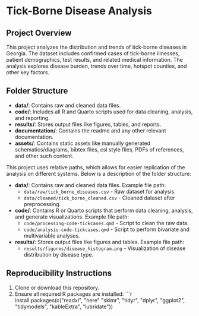 # Tick-Borne Disease Analysis

## Project Overview

This project analyzes the distribution and trends of tick-borne diseases in Georgia. The dataset includes confirmed cases of tick-borne illnesses, patient demographics, test results, and related medical information. The analysis explores disease burden, trends over time, hotspot counties, and other key factors.

## Folder Structure

-   **data/**: Contains raw and cleaned data files.
-   **code/**: Includes all R and Quarto scripts used for data cleaning, analysis, and reporting.
-   **results/**: Stores output files like figures, tables, and reports.
-   **documentation/**: Contains the readme and any other relevant documentation.
-   **assets/**: Contains static assets like manually generated schematics/diagrams, bibtex files, csl style files, PDFs of references, and other such content.

This project uses relative paths, which allows for easier replication of the analysis on different systems. Below is a description of the folder structure:

-   **data/**: Contains raw and cleaned data files. Example file path:
    -   `data/raw/tick_borne_diseases.csv` - Raw dataset for analysis.
    -   `data/cleaned/tick_borne_cleaned.csv` - Cleaned dataset after preprocessing.
-   **code/**: Contains R or Quarto scripts that perform data cleaning, analysis, and generate visualizations. Example file path:
    -   `code/processing-code-tickcases.qmd` - Script to clean the raw data.
    -   `code/analysis-code-tickcases.qmd` - Script to perform bivariate and multivariable analyses.
-   **results/**: Stores output files like figures and tables. Example file path:
    -   `results/figures/disease_histogram.png` - Visualization of disease distribution by disease type.

## Reproducibility Instructions

1.  Clone or download this repository.
2.  Ensure all required R packages are installed: \`\`\`r install.packages(c("readxl", "here" "skimr", "tidyr", "dplyr", "ggplot2", "tidymodels", "kableExtra", "lubridate"))

# 
